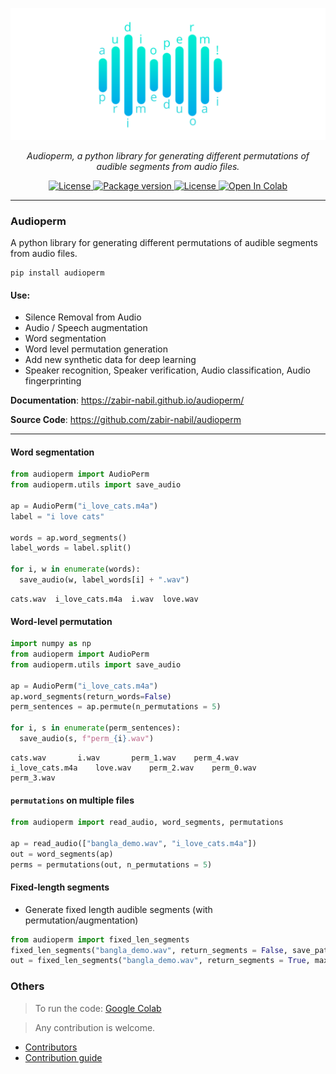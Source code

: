 <p align="center">
  <a href="#"><img src="docs/images/logo.png" alt="audioperm"></a>
</p>
<p align="center">
    <em>Audioperm, a python library for generating different permutations of audible segments from audio files.</em>
</p>
<p align="center">
<a href="https://pypi.org/project/audioperm/" target="_blank">
    <img src="https://img.shields.io/pypi/pyversions/audioperm" alt="License">
</a>
<a href="https://pypi.org/project/audioperm/" target="_blank">
    <img src="https://img.shields.io/pypi/v/audioperm?color=%2334D058&label=pypi%20package" alt="Package version">
</a>
<a href="https://pypi.org/project/audioperm/" target="_blank">
    <img src="https://img.shields.io/pypi/l/audioperm?style=flat" alt="License">
</a>

<a href="https://colab.research.google.com/github/zabir-nabil/audioperm/blob/main/notebooks/audioperm_demo.ipynb">
  <img src="https://colab.research.google.com/assets/colab-badge.svg" alt="Open In Colab"/>
</a>
</p>

---
### Audioperm
A python library for generating different permutations of audible segments from audio files. 

```console
pip install audioperm
```

#### Use:

* Silence Removal from Audio
* Audio / Speech augmentation
* Word segmentation
* Word level permutation generation
* Add new synthetic data for deep learning
* Speaker recognition, Speaker verification, Audio classification, Audio fingerprinting


**Documentation**: <a href="https://zabir-nabil.github.io/audioperm/" target="_blank">https://zabir-nabil.github.io/audioperm/</a>

**Source Code**: <a href="https://github.com/zabir-nabil/audioperm" target="_blank">https://github.com/zabir-nabil/audioperm</a>

---

#### Word segmentation

```python
from audioperm import AudioPerm
from audioperm.utils import save_audio

ap = AudioPerm("i_love_cats.m4a")
label = "i love cats"

words = ap.word_segments()
label_words = label.split()

for i, w in enumerate(words):
  save_audio(w, label_words[i] + ".wav")
```

```
cats.wav  i_love_cats.m4a  i.wav  love.wav
```

#### Word-level permutation

```python
import numpy as np
from audioperm import AudioPerm
from audioperm.utils import save_audio

ap = AudioPerm("i_love_cats.m4a")
ap.word_segments(return_words=False)
perm_sentences = ap.permute(n_permutations = 5)

for i, s in enumerate(perm_sentences):
  save_audio(s, f"perm_{i}.wav")
```

```
cats.wav	   i.wav       perm_1.wav    perm_4.wav
i_love_cats.m4a    love.wav    perm_2.wav    perm_0.wav  
perm_3.wav
```

#### `permutations` on multiple files

```python
from audioperm import read_audio, word_segments, permutations

ap = read_audio(["bangla_demo.wav", "i_love_cats.m4a"])
out = word_segments(ap)
perms = permutations(out, n_permutations = 5)
```

#### Fixed-length segments

* Generate fixed length audible segments (with permutation/augmentation)

```python
from audioperm import fixed_len_segments
fixed_len_segments("bangla_demo.wav", return_segments = False, save_path = "fls_out", save = True, segment_size = 0.5)
out = fixed_len_segments("bangla_demo.wav", return_segments = True, max_segments = 5, permute = True, save = False, segment_size = 0.5)
```

### Others

> To run the code: [Google Colab](https://colab.research.google.com/github/zabir-nabil/audioperm/blob/main/notebooks/audioperm_demo.ipynb)

> Any contribution is welcome. 
  - [Contributors](https://github.com/zabir-nabil/audioperm/graphs/contributors)
  - [Contribution guide](https://github.com/zabir-nabil/audioperm/blob/main/CONTRIBUTE.md) 